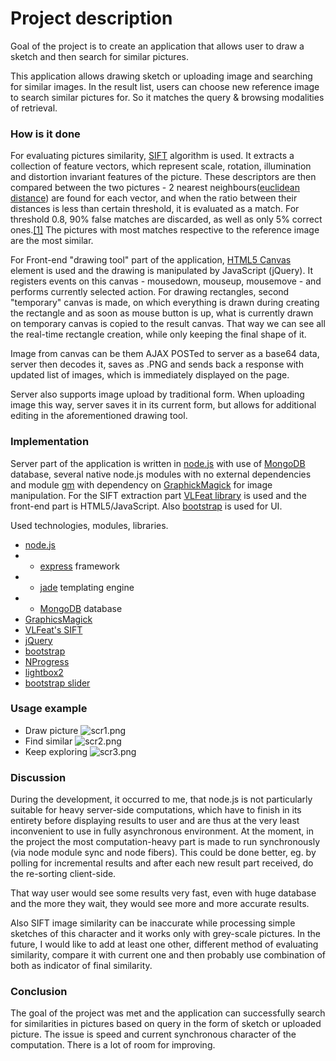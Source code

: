 # Project description #

Goal of the project is to create an application that allows user to draw a sketch and then search for similar pictures.

This application allows drawing sketch or uploading image and searching for similar images. In the result list, users can choose new reference image to search similar pictures for. So it matches the query & browsing modalities of retrieval.

### How is it done ###

For evaluating pictures similarity, [SIFT](https://en.wikipedia.org/wiki/Scale-invariant_feature_transform) algorithm is used. It extracts a collection of feature vectors, which represent scale, rotation, illumination and distortion invariant features of the picture. These descriptors are then compared between the two pictures - 2 nearest neighbours([euclidean distance](https://en.wikipedia.org/wiki/Euclidean_distance)) are found for each vector, and when the ratio between their distances is less than certain threshold, it is evaluated as a match. For threshold 0.8, 90% false matches are discarded, as well as only 5% correct ones.[[1]](https://en.wikipedia.org/wiki/Scale-invariant_feature_transform#cite_note-Lowe2004-3) The pictures with most matches respective to the reference image are the most similar.

For Front-end "drawing tool" part of the application, [HTML5 Canvas](http://www.w3schools.com/html/html5_canvas.asp) element is used and the drawing is manipulated by JavaScript (jQuery). It registers events on this canvas - mousedown, mouseup, mousemove - and performs currently selected action. For drawing rectangles, second "temporary" canvas is made, on which everything is drawn during creating the rectangle and as soon as mouse button is up, what is currently drawn on temporary canvas is copied to the result canvas. That way we can see all the real-time rectangle creation, while only keeping the final shape of it.

Image from canvas can be them AJAX POSTed to server as a base64 data, server then decodes it, saves as .PNG and sends back a response with updated list of images, which is immediately displayed on the page. 

Server also supports image upload by traditional form. When uploading image this way, server saves it in its current form, but allows for additional editing in the aforementioned drawing tool.

### Implementation ###

Server part of the application is written in [node.js](https://nodejs.org/en/) with use of [MongoDB](https://www.mongodb.org/) database, several native node.js modules with no external dependencies and module [gm](http://aheckmann.github.io/gm/) with dependency on [GraphickMagick](http://www.graphicsmagick.org/) for image manipulation. For the SIFT extraction part [VLFeat library](http://www.vlfeat.org/) is used and the front-end part is HTML5/JavaScript. Also [bootstrap](http://getbootstrap.com/) is used for UI. 

Used technologies, modules, libraries.

* [node.js](http://nodejs.org/)
* * [express](http://expressjs.com/) framework
* * [jade](http://jade-lang.com/) templating engine
* * [MongoDB](https://www.mongodb.org/) database
* [GraphicsMagick](http://www.graphicsmagick.org/)
* [VLFeat's SIFT](http://www.vlfeat.org/overview/sift.html)
* [jQuery](https://jquery.com/)
* [bootstrap](http://getbootstrap.com/)
* [NProgress](http://ricostacruz.com/nprogress/)
* [lightbox2](http://lokeshdhakar.com/projects/lightbox2/)
* [bootstrap slider](http://www.eyecon.ro/bootstrap-slider/)

### Usage example ###

* Draw picture
![scr1.png](https://bitbucket.org/repo/6yX7aq/images/1251251080-scr1.png)
* Find similar
![scr2.png](https://bitbucket.org/repo/6yX7aq/images/1086271621-scr2.png)
* Keep exploring 
![scr3.png](https://bitbucket.org/repo/6yX7aq/images/2273129758-scr3.png)

### Discussion ###

During the development, it occurred to me, that node.js is not particularly suitable for heavy server-side computations, which have to finish in its entirety before displaying results to user and are thus at the very least inconvenient to use in fully asynchronous environment. At the moment, in the project the most computation-heavy part is made to run synchronously (via node module sync and node fibers). This could be done better, eg. by polling for incremental results and after each new result part received, do the re-sorting client-side. 

That way user would see some results very fast, even with huge database and the more they wait, they would see more and more accurate results.

Also SIFT image similarity can be inaccurate while processing simple sketches of this character and it works only with grey-scale pictures. In the future, I would like to add at least one other, different method of evaluating similarity, compare it with current one and then probably use combination of both as indicator of final similarity.

### Conclusion ###

The goal of the project was met and the application can successfully search for similarities in pictures based on query in the form of sketch or uploaded picture. The issue is speed and current synchronous character of the computation. There is a lot of room for improving.